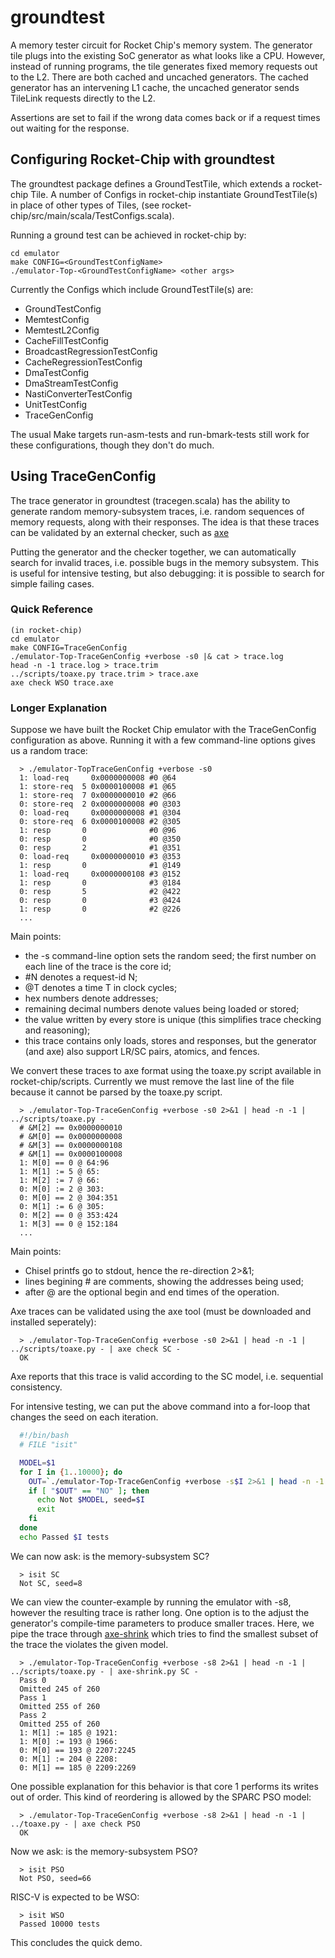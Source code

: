 # groundtest

A memory tester circuit for Rocket Chip's memory system. The generator tile
plugs into the existing SoC generator as what looks like a CPU. However,
instead of running programs, the tile generates fixed memory requests out to
the L2. There are both cached and uncached generators. The cached generator
has an intervening L1 cache, the uncached generator sends TileLink requests
directly to the L2.

Assertions are set to fail if the wrong data comes back or if a request times
out waiting for the response.

## Configuring Rocket-Chip with groundtest

The groundtest package defines a GroundTestTile, which extends a rocket-chip Tile.
A number of Configs in rocket-chip instantiate GroundTestTile(s) in place of 
other types of Tiles, (see rocket-chip/src/main/scala/TestConfigs.scala). 

Running a ground test can be achieved in rocket-chip by:

```
cd emulator
make CONFIG=<GroundTestConfigName>
./emulator-Top-<GroundTestConfigName> <other args>
```

Currently the Configs which include GroundTestTile(s) are:

- GroundTestConfig
- MemtestConfig
- MemtestL2Config
- CacheFillTestConfig
- BroadcastRegressionTestConfig
- CacheRegressionTestConfig
- DmaTestConfig
- DmaStreamTestConfig
- NastiConverterTestConfig
- UnitTestConfig 
- TraceGenConfig 

The usual Make targets run-asm-tests and run-bmark-tests still work for these configurations, though they don't do much.

## Using TraceGenConfig

The trace generator in groundtest (tracegen.scala) has the ability to generate random memory-subsystem traces, i.e. random sequences of memory requests, along with their responses. The idea is that these traces can be validated by an external checker, such as [axe](https://github.com/CTSRD-CHERI/axe)

Putting the generator and the checker together, we can automatically search for invalid traces, i.e. possible bugs in the memory subsystem. This is useful for intensive testing, but also debugging: it is possible to search for simple failing cases.


### Quick Reference

```
(in rocket-chip)
cd emulator
make CONFIG=TraceGenConfig
./emulator-Top-TraceGenConfig +verbose -s0 |& cat > trace.log
head -n -1 trace.log > trace.trim
../scripts/toaxe.py trace.trim > trace.axe
axe check WSO trace.axe
```

### Longer Explanation

Suppose we have built the Rocket Chip emulator with the TraceGenConfig configuration as above. Running it with a few command-line options gives us a random trace:

```
  > ./emulator-TopTraceGenConfig +verbose -s0
  1: load-req     0x0000000008 #0 @64
  1: store-req  5 0x0000100008 #1 @65
  1: store-req  7 0x0000000010 #2 @66
  0: store-req  2 0x0000000008 #0 @303
  0: load-req     0x0000000008 #1 @304
  0: store-req  6 0x0000100008 #2 @305
  1: resp       0              #0 @96
  0: resp       0              #0 @350
  0: resp       2              #1 @351
  0: load-req     0x0000000010 #3 @353
  1: resp       0              #1 @149
  1: load-req     0x0000000108 #3 @152
  1: resp       0              #3 @184
  0: resp       5              #2 @422
  0: resp       0              #3 @424
  1: resp       0              #2 @226
  ...
```

Main points:

- the -s command-line option sets the random seed;
the first number on each line of the trace is the core id;
- \#N denotes a request-id N;
- \@T denotes a time T in clock cycles;
- hex numbers denote addresses;
- remaining decimal numbers denote values being loaded or stored;
- the value written by every store is unique (this simplifies trace checking and reasoning);
- this trace contains only loads, stores and responses, but the generator (and axe) also support LR/SC pairs, atomics, and fences.

We convert these traces to axe format using the toaxe.py script available in rocket-chip/scripts.
Currently we must remove the last line of the file because it cannot be parsed by the toaxe.py script.

```
  > ./emulator-Top-TraceGenConfig +verbose -s0 2>&1 | head -n -1 | ../scripts/toaxe.py -
  # &M[2] == 0x0000000010
  # &M[0] == 0x0000000008
  # &M[3] == 0x0000000108
  # &M[1] == 0x0000100008
  1: M[0] == 0 @ 64:96
  1: M[1] := 5 @ 65:
  1: M[2] := 7 @ 66:
  0: M[0] := 2 @ 303:
  0: M[0] == 2 @ 304:351
  0: M[1] := 6 @ 305:
  0: M[2] == 0 @ 353:424
  1: M[3] == 0 @ 152:184
  ...
```

Main points:

- Chisel printfs go to stdout, hence the re-direction 2>&1;
- lines begining # are comments, showing the addresses being used;
- after @ are the optional begin and end times of the operation.

Axe traces can be validated using the axe tool (must be downloaded and installed seperately):
```
  > ./emulator-Top-TraceGenConfig +verbose -s0 2>&1 | head -n -1 | ../scripts/toaxe.py - | axe check SC -
  OK
```

Axe reports that this trace is valid according to the SC model, i.e. sequential consistency.

For intensive testing, we can put the above command into a for-loop that changes the seed on each iteration.

```bash
  #!/bin/bash
  # FILE "isit"

  MODEL=$1
  for I in {1..10000}; do
    OUT=`./emulator-Top-TraceGenConfig +verbose -s$I 2>&1 | head -n -1 | ../scripts/toaxe.py - | axe check $MODEL -`
    if [ "$OUT" == "NO" ]; then
      echo Not $MODEL, seed=$I
      exit
    fi
  done
  echo Passed $I tests
```

We can now ask: is the memory-subsystem SC?

```
  > isit SC
  Not SC, seed=8
```

We can view the counter-example by running the emulator with -s8, however the resulting trace is rather long. One option is to the adjust the generator's compile-time parameters to produce smaller traces. Here, we pipe the trace through [axe-shrink](https://github.com/CTSRD-CHERI/axe/blob/master/src/axe-shrink.py) which tries to find the smallest subset of the trace the violates the given model.

```
  > ./emulator-Top-TraceGenConfig +verbose -s8 2>&1 | head -n -1 | ../scripts/toaxe.py - | axe-shrink.py SC -
  Pass 0
  Omitted 245 of 260         
  Pass 1
  Omitted 255 of 260         
  Pass 2
  Omitted 255 of 260         
  1: M[1] := 185 @ 1921:
  1: M[0] := 193 @ 1966:
  0: M[0] == 193 @ 2207:2245
  0: M[1] := 204 @ 2208:
  0: M[1] == 185 @ 2209:2269
```

One possible explanation for this behavior is that core 1 performs its writes out of order. This kind of reordering is allowed by the SPARC PSO model:

```
  > ./emulator-Top-TraceGenConfig +verbose -s8 2>&1 | head -n -1 | ../toaxe.py - | axe check PSO
  OK
```

Now we ask: is the memory-subsystem PSO?

```
  > isit PSO
  Not PSO, seed=66
```

RISC-V is expected to be WSO:
```
  > isit WSO
  Passed 10000 tests
```

This concludes the quick demo.
  

